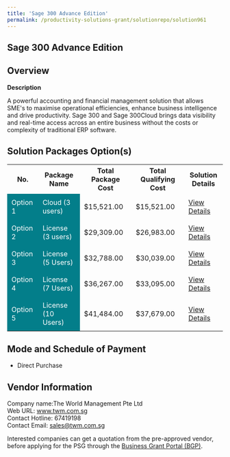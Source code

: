 ```yaml
---
title: 'Sage 300 Advance Edition'
permalink: /productivity-solutions-grant/solutionrepo/solution961
---
```


## Sage 300 Advance Edition

## Overview

**Description**

A powerful accounting and financial management solution that allows SME's to maximise operational efficiencies, enhance business intelligence and drive productivity. Sage 300 and Sage 300Cloud brings data visibility and real-time access across an entire business without the costs or complexity of traditional ERP software.

## Solution Packages Option(s)

<table>
<tr>
<th><b>No.</b></th>
<th><b>Package Name</b></th>
<th><b>Total Package Cost</b></th>
<th><b>Total Qualifying Cost</b></th>
<th><b>Solution Details</b></th>
</tr>
<tr>
<td style='padding: 10px; background-color: #037E8A; color: #FFFFFF;'>Option 1</td>
<td style='padding: 10px; background-color: #037E8A; color: #FFFFFF;'>Cloud (3 users)</td>
<td style='padding: 10px;'>$15,521.00</td>
<td style='padding: 10px;'>$15,521.00</td>
<td style='padding: 10px;'><a href='/images/psg/Desensitised_The_World_Management_Annex_3_Part_1.pdf' target='_blank'>View Details</a></td>
</tr>
<tr>
<td style='padding: 10px; background-color: #037E8A; color: #FFFFFF;'>Option 2</td>
<td style='padding: 10px; background-color: #037E8A; color: #FFFFFF;'>License (3 users)</td>
<td style='padding: 10px;'>$29,309.00</td>
<td style='padding: 10px;'>$26,983.00</td>
<td style='padding: 10px;'><a href='/images/psg/Desensitised_The_World_Management_Annex_3_Part_2.pdf' target='_blank'>View Details</a></td>
</tr>
<tr>
<td style='padding: 10px; background-color: #037E8A; color: #FFFFFF;'>Option 3</td>
<td style='padding: 10px; background-color: #037E8A; color: #FFFFFF;'>License (5 Users)</td>
<td style='padding: 10px;'>$32,788.00</td>
<td style='padding: 10px;'>$30,039.00</td>
<td style='padding: 10px;'><a href='/images/psg/Desensitised_The_World_Management_Annex_3_Part_3.pdf' target='_blank'>View Details</a></td>
</tr>
<tr>
<td style='padding: 10px; background-color: #037E8A; color: #FFFFFF;'>Option 4</td>
<td style='padding: 10px; background-color: #037E8A; color: #FFFFFF;'>License (7 Users)</td>
<td style='padding: 10px;'>$36,267.00</td>
<td style='padding: 10px;'>$33,095.00</td>
<td style='padding: 10px;'><a href='/images/psg/Desensitised_The_World_Management_Annex_3_Part_4.pdf' target='_blank'>View Details</a></td>
</tr>
<tr>
<td style='padding: 10px; background-color: #037E8A; color: #FFFFFF;'>Option 5</td>
<td style='padding: 10px; background-color: #037E8A; color: #FFFFFF;'>License (10 Users)</td>
<td style='padding: 10px;'>$41,484.00</td>
<td style='padding: 10px;'>$37,679.00</td>
<td style='padding: 10px;'><a href='/images/psg/Desensitised_The_World_Management_Annex_3_Part_5.pdf' target='_blank'>View Details</a></td>
</tr>
</table>

## Mode and Schedule of Payment

 - Direct Purchase

## Vendor Information

 Company name:The World Management Pte Ltd<br>Web URL: www.twm.com.sg <br>Contact Hotline: 67419198 <br>Contact Email: sales@twm.com.sg

Interested companies can get a quotation from the pre-approved vendor, before applying for the PSG through the <a href='https://www.businessgrants.gov.sg/' target='_blank' rel='noopener'>Business Grant Portal (BGP)</a>.

<script src="/jquery/resize-tables.js"></script>
